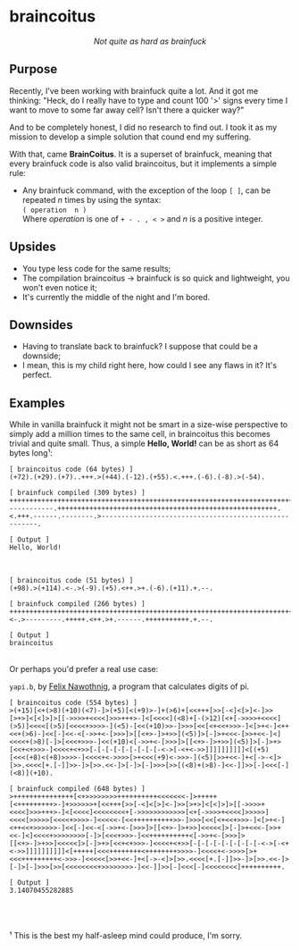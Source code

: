 # braincoitus

<p align="center">
    <i>Not quite as hard as brainfuck</i>
</p>

## Purpose

Recently, I've been working with brainfuck quite a lot. And it got me thinking: "Heck, do I really have to type and count 100 '>'
signs every time I want to move to some far away cell? Isn't there a quicker way?"

And to be completely honest, I did no research to find out. I took it as my mission to develop a simple solution that cound end
my suffering.

With that, came **BrainCoitus**. It is a superset of brainfuck, meaning that every brainfuck code is also valid braincoitus, but
it implements a simple rule:

- Any brainfuck command, with the exception of the loop `[ ]`, can be repeated *n* times by using the syntax:<br>
    ```( operation  n )```<br>
    Where *operation* is one of `+ - . , < >` and *n* is a positive integer.

## Upsides

- You type less code for the same results;
- The compilation braincoitus -> brainfuck is so quick and lightweight, you won't even notice it;
- It's currently the middle of the night and I'm bored.

## Downsides

- Having to translate back to brainfuck? I suppose that could be a downside;
- I mean, this is my child right here, how could I see any flaws in it? It's perfect.

## Examples

While in vanilla brainfuck it might not be smart in a size-wise perspective to simply add a million times to the same cell,
in braincoitus this becomes trivial and quite small. Thus, a simple **Hello, World!** can be as short as 64 bytes long¹:

    [ braincoitus code (64 bytes) ]
    (+72).(+29).(+7)..+++.>(+44).(-12).(+55).<.+++.(-6).(-8).>(-54).

    [ brainfuck compiled (309 bytes) ]
    ++++++++++++++++++++++++++++++++++++++++++++++++++++++++++++++++++++++++.+++++++++++++++++++++++++++++.+++++++..+++.>++++++++++++++++++++++++++++++++++++++++++++.------------.+++++++++++++++++++++++++++++++++++++++++++++++++++++++.<.+++.------.--------.>------------------------------------------------------.

    [ Output ]
    Hello, World!

<br>

    [ braincoitus code (51 bytes) ]
    (+98).>(+114).<-.>(-9).(+5).<++.>+.(-6).(+11).+.--.
    
    [ brainfuck compiled (266 bytes) ]
    ++++++++++++++++++++++++++++++++++++++++++++++++++++++++++++++++++++++++++++++++++++++++++++++++++.>++++++++++++++++++++++++++++++++++++++++++++++++++++++++++++++++++++++++++++++++++++++++++++++++++++++++++++++++++.<-.>---------.+++++.<++.>+.------.+++++++++++.+.--.
    
    [ Output ]
    braincoitus
<br>
Or perhaps you'd prefer a real use case:

`yapi.b`, by [Felix Nawothnig](mailto:felix.nawothnig@t-online.de), a program that calculates digits of pi.

    [ braincoitus code (554 bytes) ]
    >(+15)[<+(>8)(+10)(<7)-]>(+5)[<(+9)>-]+(>6)+[<<+++[>>[-<]<[>]<-]>>[>+>]<[<]>]>[[->>>>+<<<<]>>>+++>-]<[<<<<](<8)+[-(>12)[<+[->>>>+<<<<](>5)]<<<<[(>5)[<<<<+>>>>-](<5)-[<<(+10)>>-]>>>[<<[<+<<+>>>-]<[>+<-]<++<<+(>6)-]<<[-]<<-<[->>+<-[>>>]>[[<+>-]>+>>](<5)]>[-]>+<<<-[>>+<<-]<]<<<<+(>8)[-]>[<<<+>>>-]<<(+10)<[->>+<-[>>>]>[[<+>-]>+>>](<5)]>[-]>+>[<<+<+>>>-]<<<<+<+>>[-[-[-[-[-[-[-[-[-<->[-<+<->>]]]]]]]]]]<[(+5)[<<<(+8)<(+8)>>>>-]<<<<+<->>>>[>+<<<(+9)<->>>-](<5)[>>+<<-]+<[->-<]>[>>.<<<<[+.[-]]>>-]>[>>.<<-]>[-]>[-]>>>[>>[(<8)+(>8)-]<<-]]>>[-]<<<[-](<8)](+10).
    
    [ brainfuck compiled (648 bytes) ]
    >+++++++++++++++[<+>>>>>>>>++++++++++<<<<<<<-]>+++++[<+++++++++>-]+>>>>>>+[<<+++[>>[-<]<[>]<-]>>[>+>]<[<]>]>[[->>>>+<<<<]>>>+++>-]<[<<<<]<<<<<<<<+[->>>>>>>>>>>>[<+[->>>>+<<<<]>>>>>]<<<<[>>>>>[<<<<+>>>>-]<<<<<-[<<++++++++++>>-]>>>[<<[<+<<+>>>-]<[>+<-]<++<<+>>>>>>-]<<[-]<<-<[->>+<-[>>>]>[[<+>-]>+>>]<<<<<]>[-]>+<<<-[>>+<<-]<]<<<<+>>>>>>>>[-]>[<<<+>>>-]<<++++++++++<[->>+<-[>>>]>[[<+>-]>+>>]<<<<<]>[-]>+>[<<+<+>>>-]<<<<+<+>>[-[-[-[-[-[-[-[-[-<->[-<+<->>]]]]]]]]]]<[+++++[<<<++++++++<++++++++>>>>-]<<<<+<->>>>[>+<<<+++++++++<->>>-]<<<<<[>>+<<-]+<[->-<]>[>>.<<<<[+.[-]]>>-]>[>>.<<-]>[-]>[-]>>>[>>[<<<<<<<<+>>>>>>>>-]<<-]]>>[-]<<<[-]<<<<<<<<]++++++++++.
    
    [ Output ]
    3.14070455282885
<br><br><br>
¹ This is the best my half-asleep mind could produce, I'm sorry.
